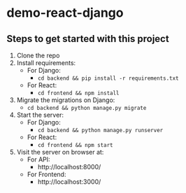 # demo-react-django

## Steps to get started with this project

1. Clone the repo
2. Install requirements:
    - For Django:
      - `cd backend && pip install -r requirements.txt`
    - For React:
      - `cd frontend && npm install`
3. Migrate the migrations on Django:
      - `cd backend && python manage.py migrate`
4. Start the server:
    - For Django:
      - `cd backend && python manage.py runserver`
    - For React:
      - `cd frontend && npm start`
5. Visit the server on browser at:
    - For API:
      - http://localhost:8000/
    - For Frontend:
      - http://localhost:3000/
